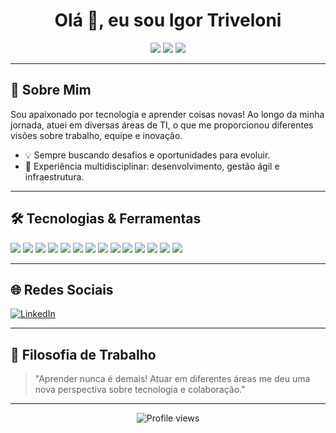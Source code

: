 <!-- Perfil do GitHub de Igor Triveloni 01 -->

<h1 align="center">Olá 👋, eu sou Igor Triveloni</h1>

<p align="center">
  <img src="https://img.shields.io/badge/Full%20Stack-blue?style=for-the-badge" />
  <img src="https://img.shields.io/badge/Scrum%20Master-green?style=for-the-badge" />
  <img src="https://img.shields.io/badge/Analista%20de%20Infraestrutura%20de%20TI-orange?style=for-the-badge" />
</p>

---

## 🚀 Sobre Mim

Sou apaixonado por tecnologia e aprender coisas novas! Ao longo da minha jornada, atuei em diversas áreas de TI, o que me proporcionou diferentes visões sobre trabalho, equipe e inovação.

- 💡 Sempre buscando desafios e oportunidades para evoluir.
- 🔄 Experiência multidisciplinar: desenvolvimento, gestão ágil e infraestrutura.

---

## 🛠️ Tecnologias & Ferramentas

<div>
  <img src="https://img.shields.io/badge/HTML5-E34F26?style=for-the-badge&logo=html5&logoColor=white" />
  <img src="https://img.shields.io/badge/CSS3-1572B6?style=for-the-badge&logo=css3&logoColor=white" />
  <img src="https://img.shields.io/badge/JavaScript-F7DF1E?style=for-the-badge&logo=javascript&logoColor=black" />
  <img src="https://img.shields.io/badge/TypeScript-3178C6?style=for-the-badge&logo=typescript&logoColor=white" />
  <img src="https://img.shields.io/badge/ReactJS-61DAFB?style=for-the-badge&logo=react&logoColor=black" />
  <img src="https://img.shields.io/badge/NodeJS-339933?style=for-the-badge&logo=node.js&logoColor=white" />
  <img src="https://img.shields.io/badge/Vue.js-4FC08D?style=for-the-badge&logo=vue.js&logoColor=white" />
  <img src="https://img.shields.io/badge/Laravel-FF2D20?style=for-the-badge&logo=laravel&logoColor=white" />
  <img src="https://img.shields.io/badge/Docker-2496ED?style=for-the-badge&logo=docker&logoColor=white" />
  <img src="https://img.shields.io/badge/Windows_Server-0078D6?style=for-the-badge&logo=windows&logoColor=white" />
  <img src="https://img.shields.io/badge/Linux-FCC624?style=for-the-badge&logo=linux&logoColor=black" />
  <img src="https://img.shields.io/badge/Zabbix-DC2323?style=for-the-badge&logo=zabbix&logoColor=white" />
  <img src="https://img.shields.io/badge/AWS-232F3E?style=for-the-badge&logo=amazon-aws&logoColor=white" />
  <img src="https://img.shields.io/badge/MySQL-4479A1?style=for-the-badge&logo=mysql&logoColor=white" />
</div>

---

## 🌐 Redes Sociais

[![LinkedIn](https://img.shields.io/badge/-LinkedIn-blue?style=for-the-badge&logo=linkedin&logoColor=white)](https://www.linkedin.com/in/igor-triveloni/)

---

## 🎯 Filosofia de Trabalho

> "Aprender nunca é demais! Atuar em diferentes áreas me deu uma nova perspectiva sobre tecnologia e colaboração."

---

<p align="center">
  <img src="https://komarev.com/ghpvc/?username=igortriveloni86&style=for-the-badge" alt="Profile views" />
</p>
